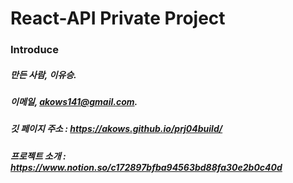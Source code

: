# React-API Private Project

### Introduce
##### 만든 사람, 이유승.
##### 이메일, akows141@gmail.com.

##### 깃 페이지 주소 : https://akows.github.io/prj04build/
##### 프로젝트 소개 : https://www.notion.so/c172897bfba94563bd88fa30e2b0c40d
